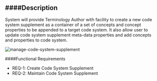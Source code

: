 ####Description
--------------
System will provide Terminology Author with facility to create a new code system supplement as a container of a set of concepts and concept properties to be appended to a target code system. It also allow user to update code system supplement meta-data properties and add concepts and properties to code system.

![manage-code-system-supplement](https://f.cloud.github.com/assets/4283040/1260085/4b9a6d9a-2c01-11e3-8b59-78ab22c28d3a.PNG)

####Functional Requirements
* REQ-1: 	Create Code System Supplement
* REQ-2:	Maintain Code System Supplement
